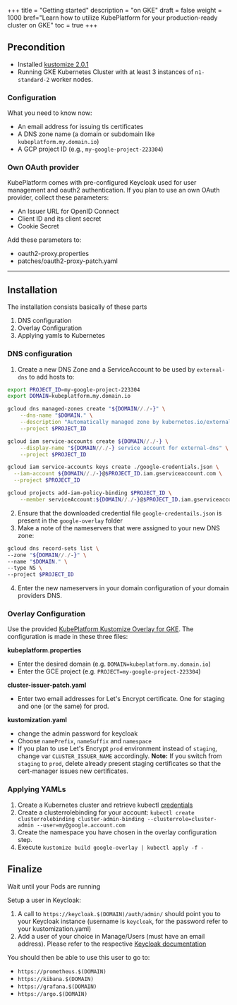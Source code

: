 +++
title = "Getting started"
description = "on GKE"
draft = false
weight = 1000
bref="Learn how to utilize KubePlatform for your production-ready cluster on GKE"
toc = true
+++

## Precondition

- Installed [kustomize 2.0.1](https://github.com/kubernetes-sigs/kustomize/releases)
- Running GKE Kubernetes Cluster with at least 3 instances of ```n1-standard-2``` worker nodes.

### Configuration

What you need to know now:

- An email address for issuing tls certificates
- A DNS zone name (a domain or subdomain like ```kubeplatform.my.domain.io```)
- A GCP project ID (e.g., ```my-google-project-223304```)

### Own OAuth provider

KubePlatform comes with pre-configured Keycloak used for user management and oauth2 authentication. If you plan to use an own OAuth provider, collect these parameters:

- An Issuer URL for OpenID Connect
- Client ID and its client secret
- Cookie Secret

Add these parameters to:

- oauth2-proxy.properties
- patches/oauth2-proxy-patch.yaml

---

## Installation

The installation consists basically of these parts

1. DNS configuration
2. Overlay Configuration
3. Applying yamls to Kubernetes

### DNS configuration

1. Create a new DNS Zone and a ServiceAccount to be used by ```external-dns``` to add hosts to:

```bash
export PROJECT_ID=my-google-project-223304
export DOMAIN=kubeplatform.my.domain.io

gcloud dns managed-zones create "${DOMAIN//./-}" \
    --dns-name "$DOMAIN." \
    --description "Automatically managed zone by kubernetes.io/external-dns" \
    --project $PROJECT_ID

gcloud iam service-accounts create ${DOMAIN//./-} \
    --display-name "${DOMAIN//./-} service account for external-dns" \
    --project $PROJECT_ID

gcloud iam service-accounts keys create ./google-credentials.json \
  --iam-account ${DOMAIN//./-}@$PROJECT_ID.iam.gserviceaccount.com \
  --project $PROJECT_ID

gcloud projects add-iam-policy-binding $PROJECT_ID \
    --member serviceAccount:${DOMAIN//./-}@$PROJECT_ID.iam.gserviceaccount.com --role roles/dns.admin
```

2. Ensure that the downloaded credential file `google-credentails.json` is present in the `google-overlay` folder
3. Make a note of the nameservers that were assigned to your new DNS zone:

```bash
gcloud dns record-sets list \
--zone "${DOMAIN//./-}" \
--name "$DOMAIN." \
--type NS \
--project $PROJECT_ID
```

4. Enter the new nameservers in your domain configuration of your domain providers DNS.

### Overlay Configuration

Use the provided [KubePlatform Kustomize Overlay for GKE](https://github.com/kube-platform/google-overlay).
The configuration is made in these three files:

__kubeplatform.properties__

  - Enter the desired domain (e.g. ```DOMAIN=kubeplatform.my.domain.io```)
  - Enter the GCE project (e.g. ```PROJECT=my-google-project-223304```)

__cluster-issuer-patch.yaml__

  - Enter two email addresses for Let's Encrypt certificate. One for staging and one (or the same) for prod.

__kustomization.yaml__

  - change the admin password for keycloak
  - Choose ```namePrefix```, ```nameSuffix``` and ```namespace```
  - If you plan to use Let's Encrypt `prod` environment instead of `staging`, change var `CLUSTER_ISSUER_NAME` accordingly. **Note:** If you switch from `staging` to `prod`, delete already present staging certificates so that the cert-manager issues new certificates.

### Applying YAMLs

1. Create a Kubernetes cluster and retrieve kubectl [credentials](https://cloud.google.com/sdk/gcloud/reference/container/clusters/get-credentials)
2. Create a clusterrolebinding for your account: ```kubectl create clusterrolebinding cluster-admin-binding --clusterrole=cluster-admin --user=my@google.account.com```
3. Create the namespace you have chosen in the overlay configuration step.
4. Execute ```kustomize build google-overlay | kubectl apply -f -```

## Finalize

Wait until your Pods are running

Setup a user in Keycloak:

1. A call to `https://keycloak.$(DOMAIN)/auth/admin/` should point you to your Keycloak instance (username is ```keycloak```, for the password refer to your kustomization.yaml)
2. Add a user of your choice in Manage/Users (must have an email address). Please refer to the respective [Keycloak documentation](https://www.keycloak.org/documentation)

You should then be able to use this user to go to:

- `https://prometheus.$(DOMAIN)`
- `https://kibana.$(DOMAIN)`
- `https://grafana.$(DOMAIN)`
- `https://argo.$(DOMAIN)`
